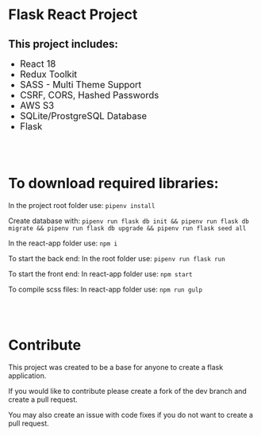 # Flask React Project
<h2>This project includes:</h2>
<ul>
    <li style='font-size: 18px'>React 18</li>
    <li style='font-size: 18px'>Redux Toolkit</li>
    <li style='font-size: 18px'>SASS - Multi Theme Support</li>
    <li style='font-size: 18px'>CSRF, CORS, Hashed Passwords</li>
    <li style='font-size: 18px'>AWS S3</li>
    <li style='font-size: 18px'>SQLite/ProstgreSQL Database</li>
    <li style='font-size: 18px'>Flask</li>
</ul>

<br><br>

# To download required libraries:
In the project root folder use: `pipenv install`

Create database with: `pipenv run flask db init && pipenv run flask db migrate && pipenv run flask db upgrade && pipenv run flask seed all`

In the react-app folder use: `npm i`

To start the back end: In the root folder use: `pipenv run flask run`

To start the front end: In react-app folder use: `npm start`

To compile scss files: In react-app folder use: `npm run gulp`

<br><br>

# Contribute
This project was created to be a base for anyone to create a flask application.

If you would like to contribute please create a fork of the dev branch and create a pull request.

You may also create an issue with code fixes if you do not want to create a pull request.

